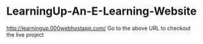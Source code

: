 # LearningUp-An-E-Learning-Website
http://learningup.000webhostapp.com/
Go to the above URL to checkout the live project
